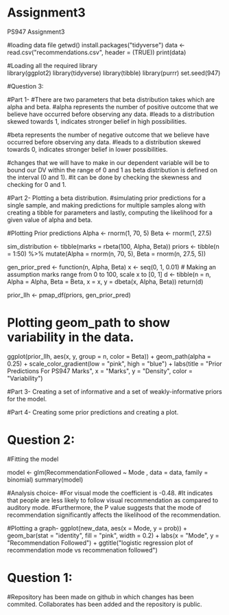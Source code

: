# Assignment3
PS947 Assignment3


#loading data file 
getwd()
install.packages("tidyverse")
data <- read.csv("recommendations.csv", header = (TRUE))
print(data)


#Loading all the required library   
library(ggplot2)
library(tidyverse)
library(tibble)
library(purrr)
set.seed(947)


#Question 3:

#Part 1- 
#There are two parameters that beta distribution takes which are alpha and beta. 
#alpha represents the number of positive outcome that we believe have occurred before observing any data.
#leads to a distribution skewed towards 1, indicates stronger belief in high possibilities. 

#beta represents the number of negative outcome that we believe have occurred before observing any data. 
#leads to a distribution skewed towards 0, indicates stronger belief in lower possibilities. 

#changes that we will have to make in our dependent variable will be to bound our DV within the range of 0 and 1 as beta distribution is defined on the interval (0 and 1).
#it can be done by checking the skewness and checking for 0 and 1.


#Part 2- Plotting a beta distribution.
#simulating prior predictions for a single sample, and making predictions for multiple samples along with creating a tibble for parameters and lastly, computing the likelihood for a given value of alpha and beta.

  
#Plotting Prior predictions
Alpha <- rnorm(1, 70, 5)
Beta <- rnorm(1, 27.5)

sim_distribution <- tibble(marks = rbeta(100, Alpha, Beta))
priors <- tibble(n = 1:50) %>%
  mutate(Alpha = rnorm(n, 70, 5),
         Beta = rnorm(n, 27.5, 5)) 

gen_prior_pred <- function(n, Alpha, Beta)
  x <- seq(0, 1, 0.01)    # Making an assumption marks range from 0 to 100, scale x to [0, 1]
  d <- tibble(n = n, Alpha = Alpha, Beta = Beta, x = x, y = dbeta(x, Alpha, Beta))
  return(d)
  
prior_llh <- pmap_df(priors, gen_prior_pred)

# Plotting geom_path to show variability in the data.
ggplot(prior_llh, aes(x, y, group = n, color = Beta)) +
  geom_path(alpha = 0.25) +
  scale_color_gradient(low = "pink", high = "blue") +
  labs(title = "Prior Predictions For PS947 Marks",
       x = "Marks", y = "Density", color = "Variability")


#Part 3- Creating a set of informative and a set of weakly-informative priors for the model.

#Part 4- Creating some prior predictions and creating a plot.



# Question 2:

#Fitting the model

model <- glm(RecommendationFollowed ~ Mode , data = data, family = binomial)
summary(model)

#Analysis choice- 
#For visual mode the coefficient is -0.48. 
#It indicates that people are less likely to follow visual recommendation as compared to auditory mode.
#Furthermore, the P value suggests that the mode of recommendation significantly affects the likelihood of the recommendation. 

#Plotting a graph- 
ggplot(new_data, aes(x = Mode, y = prob)) +
  geom_bar(stat = "identity", fill = "pink", width = 0.2) +
  labs(x = "Mode", y = "Recommendation Followed") +
  ggtitle("logistic regression plot of recommendation mode vs recommenation followed")



# Question 1: 
#Repository has been made on github in which changes has been commited. Collaborates has been added and the repository is public.  

